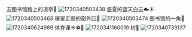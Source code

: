 去图书馆路上的凉亭🌳
![1720340503438](https://github.com/mintonight/mintonight.github.io/assets/115227322/9cc5c1c3-8035-454a-bfa2-1198dc40731b)
盛夏的蓝天白云☁️☀
![1720340503463](https://github.com/mintonight/mintonight.github.io/assets/115227322/df5fc151-1139-47ad-8fec-38ff32a9f46e)
寝室走廊的窗外🪟🌇 
![1720340503474](https://github.com/mintonight/mintonight.github.io/assets/115227322/ffbaf2a0-7774-47c7-afff-321945062644)
图书馆的一角🏫
![1720340624989](https://github.com/mintonight/mintonight.github.io/assets/115227322/5429a100-4b42-4c0f-bf37-3ddc769bc2ee)
体育课☀⚽🥅
![1720341160019](https://github.com/mintonight/mintonight.github.io/assets/115227322/7748b1f0-f505-447d-87cd-cb22edf1d271)
树🌿
![1720340739137](https://github.com/mintonight/mintonight.github.io/assets/115227322/854fc1db-6a0a-4293-8288-7b394942a70c)
